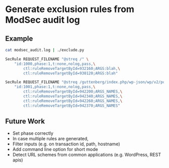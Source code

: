 # Generate exclusion rules from ModSec audit log

## Example

```sh
cat modsec_audit.log | ./exclude.py

SecRule REQUEST_FILENAME "@streq /" \
	"id:1000,phase:1,t:none,nolog,pass,\
		ctl:ruleRemoveTargetById=932160;ARGS:blah,\
		ctl:ruleRemoveTargetById=930120;ARGS:blah"

SecRule REQUEST_FILENAME "@streq /guttenberg/index.php/wp-json/wp/v2/posts/5/autosaves" \
	"id:1001,phase:1,t:none,nolog,pass,\
		ctl:ruleRemoveTargetById=942200;ARGS_NAMES,\
		ctl:ruleRemoveTargetById=942340;ARGS_NAMES,\
		ctl:ruleRemoveTargetById=942260;ARGS_NAMES,\
		ctl:ruleRemoveTargetById=942370;ARGS_NAMES"
```

## Future Work

* Set phase correctly
* In case multiple rules are generated, 
* Filter inputs (e.g. on transaction id, path, hostname)
* Add command line option for short mode
* Detect URL schemes from common applications (e.g. WordPress, REST apis)
